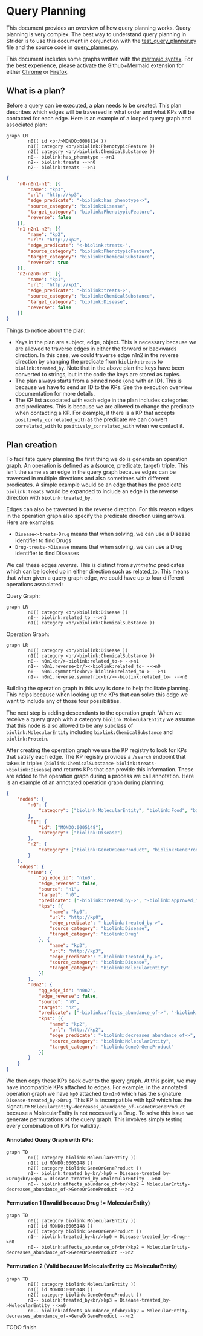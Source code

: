 # Query Planning

This document provides an overview of how query planning works. Query planning is very complex. The best way to understand query planning in Strider is to use this document in conjunction with the [test_query_planner.py](tests/test_query_planner.py) file and the source code in [query_planner.py](strider/query_planner.py). 

This document includes some graphs written with the [mermaid syntax](https://mermaid-js.github.io/mermaid/#/). For the best experience, please activate the Github+Mermaid extension for either [Chrome](https://chrome.google.com/webstore/detail/github-%20-mermaid/goiiopgdnkogdbjmncgedmgpoajilohe?hl=en) or [Firefox](https://addons.mozilla.org/en-US/firefox/addon/github-mermaid/?src=recommended).

## What is a plan?

Before a query can be executed, a plan needs to be created. This plan describes which edges will be traversed in what order and what KPs will be contacted for each edge. Here is an example of a looped query graph and associated plan:

```mermaid
graph LR
        n0(( id <br/>MONDO:0008114 ))
        n1(( category <br/>biolink:PhenotypicFeature ))
        n2(( category <br/>biolink:ChemicalSubstance ))
        n0-- biolink:has_phenotype -->n1
        n2-- biolink:treats -->n0
        n2-- biolink:treats -->n1
```

```json
{
    "n0-n0n1-n1": [{
        "name": "kp3",
        "url": "http://kp3",
        "edge_predicate": "-biolink:has_phenotype->",
        "source_category": "biolink:Disease",
        "target_category": "biolink:PhenotypicFeature",
        "reverse": false
    }],
    "n1-n2n1-n2": [{
        "name": "kp2",
        "url": "http://kp2",
        "edge_predicate": "<-biolink:treats-",
        "source_category": "biolink:PhenotypicFeature",
        "target_category": "biolink:ChemicalSubstance",
        "reverse": true
    }],
    "n2-n2n0-n0": [{
        "name": "kp1",
        "url": "http://kp1",
        "edge_predicate": "-biolink:treats->",
        "source_category": "biolink:ChemicalSubstance",
        "target_category": "biolink:Disease",
        "reverse": false
    }]
}
```

Things to notice about the plan:

* Keys in the plan are subject, edge, object. This is necessary because we are allowed to traverse edges in either the forward or backwards direction. In this case, we could traverse edge n1n2 in the reverse direction by changing the predicate from `biolink:treats` to `biolink:treated_by`. Note that in the above plan the keys have been converted to strings, but in the code the keys are stored as tuples.
* The plan always starts from a pinned node (one with an ID). This is because we have to send an ID to the KPs. See the execution overview documentation for more details.
* The KP list associated with each edge in the plan includes categories and predicates. This is because we are allowed to change the predicate when contacting a KP. For example, if there is a KP that accepts `positively_correlated_with` as the predicate we can convert `correlated_with` to `positively_correlated_with` when we contact it. 

## Plan creation

To facilitate query planning the first thing we do is generate an operation graph. An operation is defined as a (source, predicate, target) triple. This isn't the same as an edge in the query graph because edges can be traversed in multiple directions and also sometimes with different predicates. A simple example would be an edge that has the predicate `biolink:treats` would be expanded to include an edge in the reverse direction with `biolink:treated_by`.

Edges can also be traversed in the reverse direction. For this reason edges in the operation graph also specify the predicate direction using arrows. Here are examples:
* `Disease<-treats-Drug` means that when solving, we can use a Disease identifier to find Drugs
* `Drug-treats->Disease` means that when solving, we can use a Drug identifier to find Diseases

We call these edges *reverse*. This is distinct from *symmetric* predicates which can be looked up in either direction such as related_to. This means that when given a query graph edge, we could have up to four different operations associated:

Query Graph:

```mermaid
graph LR
        n0(( category <br/>biolink:Disease ))
        n0-- biolink:related_to -->n1
        n1(( category <br/>biolink:ChemicalSubstance ))
```

Operation Graph:

```mermaid
graph LR
        n0(( category <br/>biolink:Disease ))
        n1(( category <br/>biolink:ChemicalSubstance ))
        n0-- n0n1<br/>-biolink:related_to-> -->n1
        n1-- n0n1.reverse<br/><-biolink:related_to- -->n0
        n0-- n0n1.symmetric<br/>-biolink:related_to-> -->n1
        n1-- n0n1.reverse.symmetric<br/><-biolink:related_to- -->n0
```

Building the operation graph in this way is done to help facilitate planning. This helps because when looking up the KPs that can solve this edge we want to include any of those four possibilities. 

The next step is adding descendants to the operation graph. When we receive a query graph with a category `biolink:MolecularEntity` we assume that this node is also allowed to be any subclass of `biolink:MolecularEntity` including `biolink:ChemicalSubstance` and `biolink:Protein`. 

After creating the operation graph we use the KP registry to look for KPs that satisfy each edge. The KP registry provides a `/search` endpoint that takes in triples (`biolink:ChemicalSubstance-biolink:treats->biolink:Disease`) and returns KPs that can provide this information. These are added to the operation graph during a process we call annotation. Here is an example of an annotated operation graph during planning:

```json
{
    "nodes": {
        "n0": {
            "category": ["biolink:MolecularEntity", "biolink:Food", "biolink:GeneFamily"...]
        },
        "n1": {
            "id": ["MONDO:0005148"],
            "category": ["biolink:Disease"]
        },
        "n2": {
            "category": ["biolink:GeneOrGeneProduct", "biolink:GeneProductMixin", "biolink:GeneProductIsoformMixin"]
        }
    },
    "edges": {
        "n1n0": {
            "qg_edge_id": "n1n0",
            "edge_reverse": false,
            "source": "n1",
            "target": "n0",
            "predicate": ["-biolink:treated_by->", "-biolink:approved_for_treatment_by->"],
            "kps": [{
                "name": "kp0",
                "url": "http://kp0",
                "edge_predicate": "-biolink:treated_by->",
                "source_category": "biolink:Disease",
                "target_category": "biolink:Drug"
            }, {
                "name": "kp3",
                "url": "http://kp3",
                "edge_predicate": "-biolink:treated_by->",
                "source_category": "biolink:Disease",
                "target_category": "biolink:MolecularEntity"
            }]
        },
        "n0n2": {
            "qg_edge_id": "n0n2",
            "edge_reverse": false,
            "source": "n0",
            "target": "n2",
            "predicate": ["-biolink:affects_abundance_of->", "-biolink:decreases_abundance_of->", "-biolink:increases_abundance_of->"],
            "kps": [{
                "name": "kp2",
                "url": "http://kp2",
                "edge_predicate": "-biolink:decreases_abundance_of->",
                "source_category": "biolink:MolecularEntity",
                "target_category": "biolink:GeneOrGeneProduct"
            }]
        }
    }
}
```

We then copy these KPs back over to the query graph. At this point, we may have incompatible KPs attached to edges. For example, in the annotated operation graph we have `kp0` attached to `n1n0` which has the signature `Disease-treated_by->Drug`. This KP is incompatible with kp2 which has the signature `MolecularEntity-decreases_abundance_of->GeneOrGeneProduct` because a MolecularEntity is not necessarily a Drug. To solve this issue we generate permutations of the query graph. This involves simply testing every combination of KPs for validitiy:

#### Annotated Query Graph with KPs:

```mermaid
graph TD
        n0(( category biolink:MolecularEntity ))
        n1(( id MONDO:0005148 ))
        n2(( category biolink:GeneOrGeneProduct ))
        n1-- biolink:treated_by<br/>kp0 = Disease-treated_by->Drug<br/>kp3 = Disease-treated_by->MolecularEntity -->n0
        n0-- biolink:affects_abundance_of<br/>kp2 = MolecularEntity-decreases_abundance_of->GeneOrGeneProduct -->n2
```

#### Permutation 1 (Invalid because Drug != MolecularEntity)

```mermaid
graph TD
        n0(( category biolink:MolecularEntity ))
        n1(( id MONDO:0005148 ))
        n2(( category biolink:GeneOrGeneProduct ))
        n1-- biolink:treated_by<br/>kp0 = Disease-treated_by->Drug-->n0
        n0-- biolink:affects_abundance_of<br/>kp2 = MolecularEntity-decreases_abundance_of->GeneOrGeneProduct -->n2
```

#### Permutation 2 (Valid because MolecularEntity == MolecularEntity)

```mermaid
graph TD
        n0(( category biolink:MolecularEntity ))
        n1(( id MONDO:0005148 ))
        n2(( category biolink:GeneOrGeneProduct ))
        n1-- biolink:treated_by<br/>kp3 = Disease-treated_by->MolecularEntity -->n0
        n0-- biolink:affects_abundance_of<br/>kp2 = MolecularEntity-decreases_abundance_of->GeneOrGeneProduct -->n2
```

TODO finish
